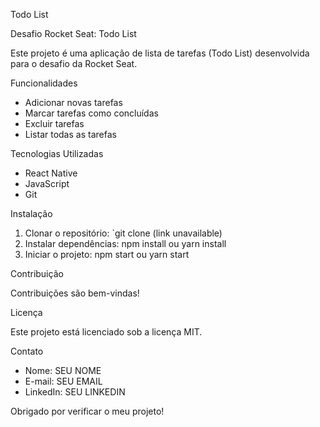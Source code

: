 Todo List

Desafio Rocket Seat: Todo List

Este projeto é uma aplicação de lista de tarefas (Todo List) desenvolvida para o desafio da Rocket Seat.

Funcionalidades

- Adicionar novas tarefas
- Marcar tarefas como concluídas
- Excluir tarefas
- Listar todas as tarefas

Tecnologias Utilizadas

- React Native
- JavaScript
- Git

Instalação

1. Clonar o repositório: `git clone (link unavailable)
2. Instalar dependências: npm install ou yarn install
3. Iniciar o projeto: npm start ou yarn start

Contribuição

Contribuições são bem-vindas!

Licença

Este projeto está licenciado sob a licença MIT.

Contato

- Nome: SEU NOME
- E-mail: SEU EMAIL
- LinkedIn: SEU LINKEDIN

Obrigado por verificar o meu projeto!

